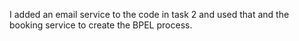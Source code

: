 I added an email service to the code in task 2 and used that and the booking
service to create the BPEL process.
